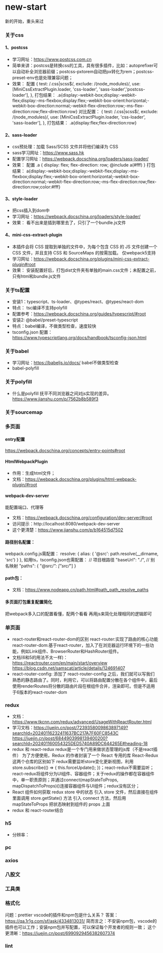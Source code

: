 # new-start
新的开始，重头来过
### 关于css
#### 1、postcss
+ 学习网址：https://www.postcss.com.cn
+ 简单来讲：postcss是转换css的工具，具有很多插件，比如：autoprefixer可以自动补全浏览器前缀；postcss-pxtorem自动把px转化为rem；postcss-preset-env也是处理兼容问题；
+ 效果：
配置
    {
        test: /\.css|scss$/,
        exclude: /(node_modules)/,
        use: [MiniCssExtractPlugin.loader, 'css-loader', 'sass-loader','postcss-loader'],
    },
打包结果：
.a{display:-webkit-box;display:-webkit-flex;display:-ms-flexbox;display:flex;-webkit-box-orient:horizontal;-webkit-box-direction:normal;-webkit-flex-direction:row;-ms-flex-direction:row;flex-direction:row}
对比配置：
    {
        test: /\.css|scss$/,
        exclude: /(node_modules)/,
        use: [MiniCssExtractPlugin.loader, 'css-loader', 'sass-loader'],
    },
打包结果：
.a{display:flex;flex-direction:row}

#### 2、sass-loader
+ css预处理：加载 Sass/SCSS 文件并将他们编译为 CSS
+ sass学习网址：https://www.sass.hk
+ 配置学习网址：https://webpack.docschina.org/loaders/sass-loader/
+ 效果：
配置
.a {
  display: flex;
  flex-direction: row;
  @include a(#fff)
}
打包结果：
a{display:-webkit-box;display:-webkit-flex;display:-ms-flexbox;display:flex;-webkit-box-orient:horizontal;-webkit-box-direction:normal;-webkit-flex-direction:row;-ms-flex-direction:row;flex-direction:row;color:#fff}

#### 3、style-loader
+ 把css插入到dom中
+ 学习网址：https://webpack.docschina.org/loaders/style-loader/
+ 效果：
看不出来是插到哪里去了，只引了一个bundle.js文件

#### 4、mini-css-extract-plugin
+ 本插件会将 CSS 提取到单独的文件中，为每个包含 CSS 的 JS 文件创建一个 CSS 文件，并且支持 CSS 和 SourceMaps 的按需加载。
仅webpack5支持
+ 学习网址：https://webpack.docschina.org/plugins/mini-css-extract-plugin#root
+ 效果：
安装配置好后，打包dist文件夹有单独的main.css文件；未配置之前，只有html和bundle.js文件

### 关于ts配置
+ 安装1：typescript、ts-loader、@types/react、@types/react-dom
+ 特点： tsc编译不支持polyfill
+ 配置参考：https://webpack.docschina.org/guides/typescript/#root
+ 安装2: @babel/preset-typescript
+ 特点：babel编译，不做类型检查，速度较快
+ tsconfig.json
配置：https://www.typescriptlang.org/docs/handbook/tsconfig-json.html


### 关于babel
+ 学习网址：https://babeljs.io/docs/
babel不做类型检查
+ babel-polyfill


### 关于polyfill
+ 什么是polyfill
抚平不同浏览器之间对js实现的差异。
https://www.jianshu.com/p/7562b8b589f3


### 关于sourcemap

### 多页面
#### entry配置
https://webpack.docschina.org/concepts/entry-points#root
#### HtmlWebpackPlugin
+ 作用：生成html文件；
+ 文档：https://webpack.docschina.org/plugins/html-webpack-plugin/#root
#### webpack-dev-server
能配置端口、代理等
+ 文档：https://webpack.docschina.org/configuration/dev-server/#root
+ 访问提示：http://localhost:8080/webpack-dev-server
+ 这个更清楚：https://www.jianshu.com/p/b164515d7502
#### 路径别名配置：
webpack.config.js需配置：
resolve: {
    alias: {
        '@src': path.resolve(__dirname, 'src')
    }
},
如用ts，tsconfig.json也需配置：
// 项目根路径
"baseUrl": "./",
// 别名映射
"paths": {
    "@src/*": ["src/*"]
}
#### path包：
+ 文档：https://www.nodeapp.cn/path.html#path_path_resolve_paths
#### 多页面打包重复配置简化
把webpack多入口的配置看懂，配两个看看
再用js来简化处理相同的逻辑即可

### 单页面
+ react-router和react-router-dom的区别
react-router:实现了路由的核心功能
react-router-dom:基于react-router，加入了在浏览器运行环境下的一些功能，例如Link组件、BrowserRouter和HashRouter组件。
+ 文档(6和5的用法不太一样)： https://reactrouter.com/en/main/start/overview 
https://blog.csdn.net/samscat/article/details/124691407
+ react-router-config: 添加了 react-router-config 之后，我们就可以写我们熟悉的静态路由了。同时，利用它，可以将路由配置分散在各个组件中，最后使用renderRoutes将分散的路由片段在根组件合并，渲染即可。但是不适用于6版本的react-router-dom

### redux
+ 文档：https://www.tkcnn.com/redux/advanced/UsageWithReactRouter.html
+ 学习文档：https://juejin.cn/post/7239358009863897149?searchId=20240116232411637BC217A7F60FC8543C
https://juejin.cn/post/6844903998139400200?searchId=202401160054325DED5740A89DC644265E#heading-18
+ redux 和 react-redux
redux是一个专门用来做状态管理的js库（不是react插件）
为了方便使用，Redux 的作者封装了一个 React 专用的库 React-Redux 这两个仓库的区别如下
redux需要监听store变化更新视图，利用store.subscribe(() => { this.forceUpdate(); })；react-redux不需要监听；
react-redux将组件分为UI组件、容器组件；关于redux的操作都在容器组件中，单一职责原则；并通过connect(mapStateToProps, mapDispatchToProps)()连接容器组件与UI组件；redux没有区分；
+ React 组件如何获取 redux store 中的状态
引入 store 文件，然后直接在组件里面调用 store.getState() 方法
引入 connect 方法，然后用 mapStateToProps 把状态映射到组件的 props 上面
+ redux 和 react-router结合





### h5
+ 分辨率：

### pc

### axios


### 八股文

### 工具类

### 格式化
问题：prettier vscode的插件和npm包是什么关系？
答案：https://qa.1r1g.com/sf/ask/4334813031/
简而言之：不安装npm包，vscode的插件也可以工作；安装npm包并写配置，可以保证每个开发者的规则一致；
这个更清晰：https://juejin.cn/post/6990929456382607374


### lint

